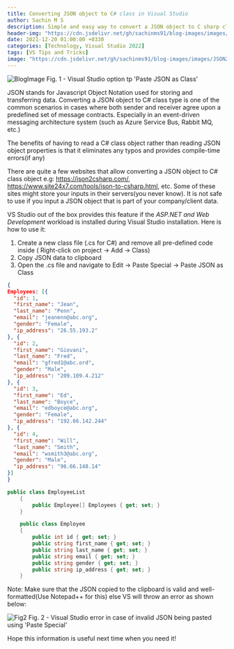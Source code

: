 ```yaml
---
title: Converting JSON object to C# class in Visual Studio
author: Sachin M S
description: Simple and easy way to convert a JSON object to C sharp class
header-img: "https://cdn.jsdelivr.net/gh/sachinms91/blog-images/images/JSON2CSharp/globalusings-in-csharp10.png"
date: 2021-12-20 01:00:00 +0330
categories: [Technology, Visual Studio 2022]
tags: [VS Tips and Tricks]
image: "https://cdn.jsdelivr.net/gh/sachinms91/blog-images/images/JSON2CSharp/globalusings-in-csharp10.png"
---
```

![BlogImage](https://cdn.jsdelivr.net/gh/sachinms91/blog-images/images/JSON2CSharp/PasteSpecial.png)
 Fig. 1 - Visual Studio option tp 'Paste JSON as Class'


JSON stands for Javascript Object Notation used for storing and transferring data. Converting a JSON object to C# class type is one of the common scenarios in cases where both sender and receiver agree upon a predefined set of message contracts. Especially in an event-driven messaging architecture system (such as Azure Service Bus, Rabbit MQ, etc.)

The benefits of having to read a C# class object rather than reading JSON object properties is that it eliminates any typos and provides compile-time errors(if any)

There are quite a few websites that allow converting a JSON object to C# class object e.g: https://json2csharp.com/, https://www.site24x7.com/tools/json-to-csharp.html, etc. Some of these sites might store your inputs in their servers(you never know). It is not safe to use if you input a JSON object that is part of your company/client data.

VS Studio out of the box provides this feature if the *ASP.NET and Web Development* workload is installed during Visual Studio installation. Here is how to use it: 

1. Create a new class file (.cs for C#) and remove all pre-defined code inside ( Right-click on project -> Add -> Class)
2. Copy JSON data to clipboard 
3. Open the .cs file and navigate to Edit -> Paste Special -> Paste JSON as Class 

```json
{
Employees: [{
  "id": 1,
  "first_name": "Jean",
  "last_name": "Penn",
  "email": "jeanenn@abc.org",
  "gender": "Female",
  "ip_address": "26.55.193.2"
}, {
  "id": 2,
  "first_name": "Giovani",
  "last_name": "Fred",
  "email": "gfred1@abc.ord",
  "gender": "Male",
  "ip_address": "209.109.4.212"
}, {
  "id": 3,
  "first_name": "Ed",
  "last_name": "Boyce",
  "email": "edboyce@abc.org",
  "gender": "Female",
  "ip_address": "192.66.142.244"
}, {
  "id": 4,
  "first_name": "Will",
  "last_name": "Smith",
  "email": "wsmith3@abc.org",
  "gender": "Male",
  "ip_address": "96.66.148.14"
}]
}
```

```csharp
public class EmployeeList
    {
        public Employee[] Employees { get; set; }
    }

    public class Employee
    {
        public int id { get; set; }
        public string first_name { get; set; }
        public string last_name { get; set; }
        public string email { get; set; }
        public string gender { get; set; }
        public string ip_address { get; set; }
    }
```
Note: Make sure that the JSON copied to the clipboard is valid and well-formatted(Use Notepad++ for this) else VS will throw an error as shown below:

![Fig2](https://cdn.jsdelivr.net/gh/sachinms91/blog-images/images/JSON2CSharp/PasteSpecialError.png)
 Fig. 2 - Visual Studio error in case of invalid JSON being pasted using 'Paste Special'


Hope this information is useful next time when you need it!